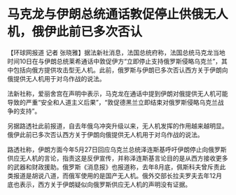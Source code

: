 

# 马克龙与伊朗总统通话敦促停止供俄无人机，俄伊此前已多次否认

【环球网报道 记者
张晓雅】据法新社消息，法国总统府称，法国总统马克龙当地时间10日在与伊朗总统莱希通话中敦促伊方“立即停止支持俄罗斯侵略乌克兰”，其中包括向俄方提供攻击型无人机。此前，俄罗斯与伊朗已多次否认西方关于伊朗向俄提供无人机用于对乌作战的说法。

法新社称，爱丽舍宫在声明中表示，马克龙在通话中提到伊朗对俄提供无人机可能导致的严重“安全和人道主义后果”，“敦促德黑兰立即结束对俄罗斯侵略乌克兰战争的支持”。

另据路透社此前报道，自去年俄乌冲突升级以来，无人机发挥的作用越来越明显。俄伊此前已多次否认西方关于伊朗向俄提供无人机用于对乌作战的说法。

路透社称，伊朗方面今年5月27日回应乌克兰总统泽连斯基呼吁伊朗停止向俄罗斯供应无人机的言论，指责这是反伊宣传，并称泽连斯基言论目的是从西方接收更多的武器和财政援助。俄罗斯《消息报》也报道称，去年8月底，佩斯科夫曾斥责此类报道是胡说八道，而俄军使用的是国产无人机。俄外交部长拉夫罗夫去年12月底也表示，西方关于伊朗疑似向俄罗斯供应无人机的声明没有证据。

